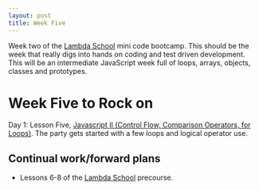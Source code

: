 ```yaml
---
layout: post
title: Week Five
---
```


Week two of the [Lambda School][1] mini code bootcamp.  This should be the week that really digs into hands on coding and test driven development. This will be an intermediate JavaScript week full of loops, arrays, objects, classes and prototypes.

# Week Five to Rock on

Day 1: Lesson Five, [Javascript II (Control Flow, Comparison Operators, for Loops)][2]. The party gets started with a few loops and logical operator use.

## Continual work/forward plans

- Lessons 6-8 of the [Lambda School][1] precourse.

[1]: https://lambdaschool.com/
[2]:[https://github.com/izulien/Precourse/tree/master/Lesson5-JS-II]